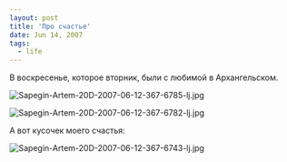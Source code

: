```yaml
---
layout: post
title: 'Про счастье'
date: Jun 14, 2007
tags:
  - life
---
```


В воскресенье, которое вторник, были с любимой в Архангельском.

<!--more-->

![Sapegin-Artem-20D-2007-06-12-367-6785-lj.jpg](upload://Sapegin-Artem-20D-2007-06-12-367-6785-lj.jpg)

![Sapegin-Artem-20D-2007-06-12-367-6782-lj.jpg](upload://Sapegin-Artem-20D-2007-06-12-367-6782-lj.jpg)

А вот кусочек моего счастья:

![Sapegin-Artem-20D-2007-06-12-367-6743-lj.jpg](upload://Sapegin-Artem-20D-2007-06-12-367-6743-lj.jpg)

